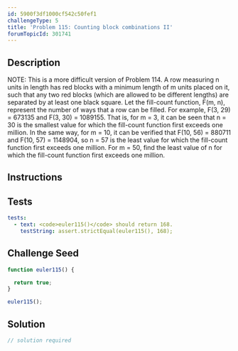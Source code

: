 ```yaml
---
id: 5900f3df1000cf542c50fef1
challengeType: 5
title: 'Problem 115: Counting block combinations II'
forumTopicId: 301741
---
```


## Description
<section id='description'>
NOTE: This is a more difficult version of Problem 114.
A row measuring n units in length has red blocks with a minimum length of m units placed on it, such that any two red blocks (which are allowed to be different lengths) are separated by at least one black square.
Let the fill-count function, F(m, n), represent the number of ways that a row can be filled.
For example, F(3, 29) = 673135 and F(3, 30) = 1089155.
That is, for m = 3, it can be seen that n = 30 is the smallest value for which the fill-count function first exceeds one million.
In the same way, for m = 10, it can be verified that F(10, 56) = 880711 and F(10, 57) = 1148904, so n = 57 is the least value for which the fill-count function first exceeds one million.
For m = 50, find the least value of n for which the fill-count function first exceeds one million.
</section>

## Instructions
<section id='instructions'>

</section>

## Tests
<section id='tests'>

```yml
tests:
  - text: <code>euler115()</code> should return 168.
    testString: assert.strictEqual(euler115(), 168);

```

</section>

## Challenge Seed
<section id='challengeSeed'>

<div id='js-seed'>

```js
function euler115() {

  return true;
}

euler115();
```

</div>



</section>

## Solution
<section id='solution'>

```js
// solution required
```

</section>
